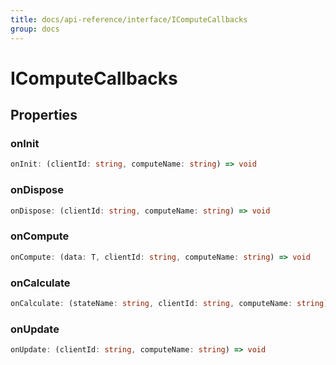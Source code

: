 ```yaml
---
title: docs/api-reference/interface/IComputeCallbacks
group: docs
---
```


# IComputeCallbacks

## Properties

### onInit

```ts
onInit: (clientId: string, computeName: string) => void
```

### onDispose

```ts
onDispose: (clientId: string, computeName: string) => void
```

### onCompute

```ts
onCompute: (data: T, clientId: string, computeName: string) => void
```

### onCalculate

```ts
onCalculate: (stateName: string, clientId: string, computeName: string) => void
```

### onUpdate

```ts
onUpdate: (clientId: string, computeName: string) => void
```
